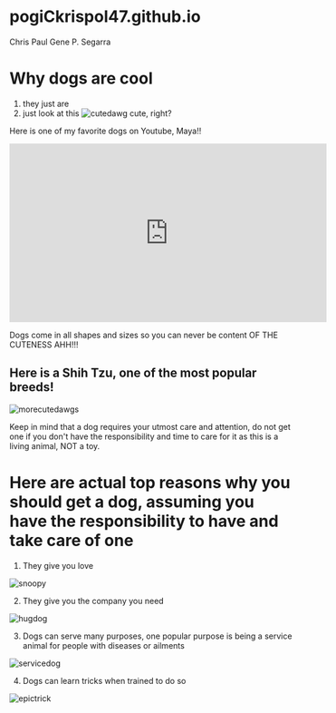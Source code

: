 # pogiCkrispol47.github.io
Chris Paul Gene P. Segarra
# Why dogs are cool 
1. they just are
2. just look at this
![cutedawg](https://1.bp.blogspot.com/-ch-4qlvZwCA/VB8f0HHRQyI/AAAAAAABLvA/wszcnHtPcyo/s1600/cute-dog-picture-039-06.jpg)
cute, right?


Here is one of my favorite dogs on Youtube, Maya!!

<iframe width="560" height="315" src="https://www.youtube.com/embed/L5_pCLDEmQM?si=7pOaTm-wqtT2KUPH" title="YouTube video player" frameborder="0" allow="accelerometer; autoplay; clipboard-write; encrypted-media; gyroscope; picture-in-picture; web-share" allowfullscreen></iframe>

Dogs come in all shapes and sizes so you can never be content OF THE CUTENESS AHH!!!

## Here is a Shih Tzu, one of the most popular breeds! 

![morecutedawgs](https://www.k9web.com/wp-content/uploads/2021/01/white-shih-tzu-looking-lovable-780x780.jpg)

Keep in mind that a dog requires your utmost care and attention, do not get one if you don't have the responsibility and time to care for it as this is a living animal, NOT a toy.

# Here are actual top reasons why you should get a dog, assuming you have the responsibility to have and take care of one 

1. They give you love
   
 ![snoopy](https://media1.tenor.com/images/030849b582e0a2bfa982b28155a53f2a/tenor.gif?itemid=13730747)
 
2. They give you the company you need
   
 ![hugdog](https://tse1.mm.bing.net/th?id=OIP.dQOMHCB2uw6po90S6aRNOgHaE8&pid=Api&P=0&h=180)
 
3. Dogs can serve many purposes, one popular purpose is being a service animal for people with diseases or ailments

![servicedog](https://tse4.mm.bing.net/th?id=OIP.xXcAAo-BPa5fpAD2aSRAXwHaE7&pid=Api&P=0&h=180)

4. Dogs can learn tricks when trained to do so
   
 ![epictrick](https://m.voomed.com/i/42919-w740.gif)

   
